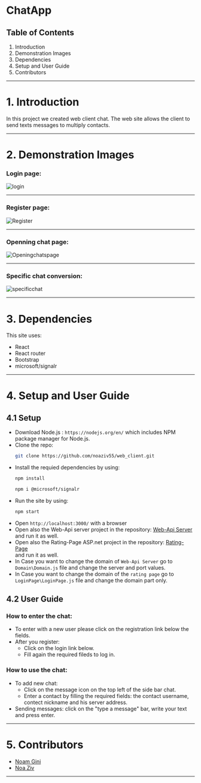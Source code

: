 # ChatApp
## Table of Contents
1. Introduction
2. Demonstration Images
3. Dependencies
4. Setup and User Guide
5. Contributors

***

# 1. Introduction

In this project we created web client chat.
The web site allows the client to send texts messages to multiply contacts.

***

# 2. Demonstration Images
### Login page:
![login](https://user-images.githubusercontent.com/92301625/170509560-acbbfc56-74f8-457e-bb8c-e320d867b747.png)
***
### Register page:
![Register](https://user-images.githubusercontent.com/92301625/170510048-f8706586-cd96-4af9-bb89-d51e4ccc4673.png)
***
### Openning chat page:
![Openingchatspage](https://user-images.githubusercontent.com/92301625/170509926-3d645fb0-dece-473f-b06b-617b89dbe857.png)
***
### Specific chat conversion:
![specificchat](https://user-images.githubusercontent.com/92301625/170509943-50ea727c-e67d-4801-94a7-2420ea833b6f.png)

***

# 3. Dependencies

This site uses:
* React
* React router
* Bootstrap
* microsoft/signalr

***

# 4. Setup and User Guide
## 4.1 Setup

* Download Node.js : `https://nodejs.org/en/` which includes NPM package manager for Node.js.
* Clone the repo: 
  ```bash
  git clone https://github.com/noaziv55/web_client.git
  ```
* Install the requied dependencies by using: 
   ```bash
   npm install
   ```
    ```bash
   npm i @microsoft/signalr
   ```
* Run the site by using: 
  ```bash
  npm start
  ```
* Open `http://localhost:3000/` with a browser
* Open also the Web-Api server project in the repository: [Web-Api Server](https://github.com/noaziv55/web_development) <br/>
  and run it as well.
* Open also the Rating-Page ASP.net project in the repository: [Rating-Page](https://github.com/noaziv55/web_rating_page) <br/>
  and run it as well.
* In Case you want to change the domain of `Web-Api Server` go to `Domain\Domain.js` file and change the server and port values.
* In Case you want to change the domain of the `rating page` go to `LoginPage\LoginPage.js` file and change the domain part only.

## 4.2 User Guide

### How to enter the chat:
* To enter with a new user please click on the registration link below the fields.
* After you register:
  *  Click on the login link below.
  *  Fill again the required fileds to log in.

### How to use the chat:
* To add new chat:
  * Click on the message icon on the top left of the side bar chat.
  * Enter a contact by filling the required fields: the contact username, contect nickname and his server address.
* Sending messages: click on the "type a message" bar, write your text and press enter.

***

# 5. Contributors

* [Noam Gini](https://github.com/NoamGini)
* [Noa Ziv](https://github.com/noaziv55)

***